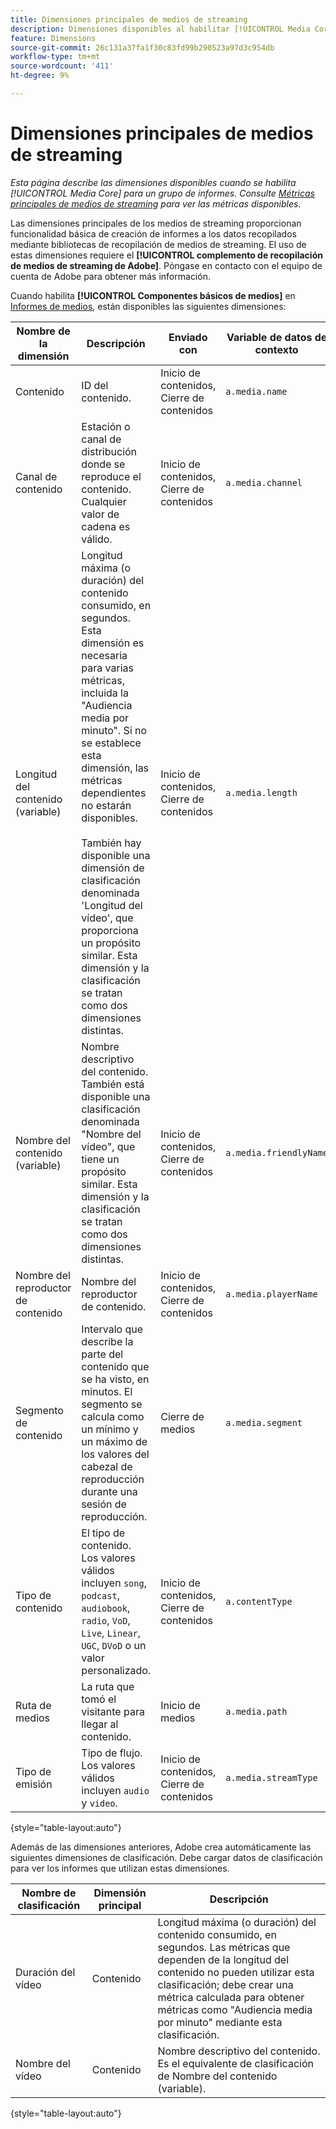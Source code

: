 ```yaml
---
title: Dimensiones principales de medios de streaming
description: Dimensiones disponibles al habilitar [!UICONTROL Media Core] para un grupo de informes.
feature: Dimensions
source-git-commit: 26c131a37fa1f30c83fd99b290523a97d3c954db
workflow-type: tm+mt
source-wordcount: '411'
ht-degree: 9%

---
```


# Dimensiones principales de medios de streaming

*Esta página describe las dimensiones disponibles cuando se habilita [!UICONTROL Media Core] para un grupo de informes. Consulte [Métricas principales de medios de streaming](../metrics/sm-core.md) para ver las métricas disponibles*.

Las dimensiones principales de los medios de streaming proporcionan funcionalidad básica de creación de informes a los datos recopilados mediante bibliotecas de recopilación de medios de streaming. El uso de estas dimensiones requiere el **[!UICONTROL complemento de recopilación de medios de streaming de Adobe]**. Póngase en contacto con el equipo de cuenta de Adobe para obtener más información.

Cuando habilita **[!UICONTROL Componentes básicos de medios]** en [Informes de medios](/help/admin/admin/c-manage-report-suites/c-edit-report-suites/media-management.md), están disponibles las siguientes dimensiones:

| Nombre de la dimensión | Descripción | Enviado con | Variable de datos de contexto |
| --- | --- | --- | --- |
| Contenido | ID del contenido. | Inicio de contenidos, Cierre de contenidos | `a.media.name` |
| Canal de contenido | Estación o canal de distribución donde se reproduce el contenido. Cualquier valor de cadena es válido. | Inicio de contenidos, Cierre de contenidos | `a.media.channel` |
| Longitud del contenido (variable) | Longitud máxima (o duración) del contenido consumido, en segundos. Esta dimensión es necesaria para varias métricas, incluida la &quot;Audiencia media por minuto&quot;. Si no se establece esta dimensión, las métricas dependientes no estarán disponibles.<br><br>También hay disponible una dimensión de clasificación denominada &#39;Longitud del vídeo&#39;, que proporciona un propósito similar. Esta dimensión y la clasificación se tratan como dos dimensiones distintas. | Inicio de contenidos, Cierre de contenidos | `a.media.length` |
| Nombre del contenido (variable) | Nombre descriptivo del contenido. También está disponible una clasificación denominada &quot;Nombre del vídeo&quot;, que tiene un propósito similar. Esta dimensión y la clasificación se tratan como dos dimensiones distintas. | Inicio de contenidos, Cierre de contenidos | `a.media.friendlyName` |
| Nombre del reproductor de contenido | Nombre del reproductor de contenido. | Inicio de contenidos, Cierre de contenidos | `a.media.playerName` |
| Segmento de contenido | Intervalo que describe la parte del contenido que se ha visto, en minutos. El segmento se calcula como un mínimo y un máximo de los valores del cabezal de reproducción durante una sesión de reproducción. | Cierre de medios | `a.media.segment` |
| Tipo de contenido | El tipo de contenido. Los valores válidos incluyen `song`, `podcast`, `audiobook`, `radio`, `VoD`, `Live`, `Linear`, `UGC`, `DVoD` o un valor personalizado. | Inicio de contenidos, Cierre de contenidos | `a.contentType` |
| Ruta de medios | La ruta que tomó el visitante para llegar al contenido. | Inicio de medios | `a.media.path` |
| Tipo de emisión | Tipo de flujo. Los valores válidos incluyen `audio` y `video`. | Inicio de contenidos, Cierre de contenidos | `a.media.streamType` |

{style="table-layout:auto"}

Además de las dimensiones anteriores, Adobe crea automáticamente las siguientes dimensiones de clasificación. Debe cargar datos de clasificación para ver los informes que utilizan estas dimensiones.

| Nombre de clasificación | Dimensión principal | Descripción |
| --- | --- | --- |
| Duración del vídeo | Contenido | Longitud máxima (o duración) del contenido consumido, en segundos. Las métricas que dependen de la longitud del contenido no pueden utilizar esta clasificación; debe crear una métrica calculada para obtener métricas como &quot;Audiencia media por minuto&quot; mediante esta clasificación. |
| Nombre del vídeo | Contenido | Nombre descriptivo del contenido. Es el equivalente de clasificación de Nombre del contenido (variable). |

{style="table-layout:auto"}
